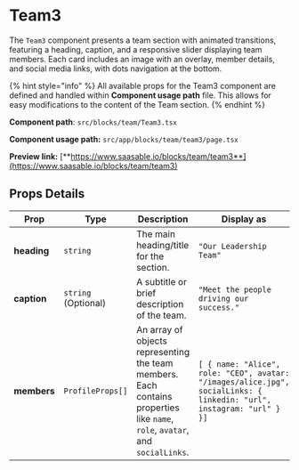 # Team3

The `Team3` component presents a team section with animated transitions, featuring a heading, caption, and a responsive slider displaying team members. Each card includes an image with an overlay, member details, and social media links, with dots navigation at the bottom.

{% hint style="info" %}
All available props for the Team3 component are defined and handled within **Component usage path** file. This allows for easy modifications to the content of the Team section.
{% endhint %}

**Component path**: `src/blocks/team/Team3.tsx`

**Component usage path:**  `src/app/blocks/team/team3/page.tsx`

**Preview link:** [**https://www.saasable.io/blocks/team/team3**](https://www.saasable.io/blocks/team/team3)

## Props Details

| Prop        | Type                | Description                                                                                                                   | Display as                                                                                                           |
| ----------- | ------------------- | ----------------------------------------------------------------------------------------------------------------------------- | -------------------------------------------------------------------------------------------------------------------- |
| **heading** | `string`            | The main heading/title for the section.                                                                                       | `"Our Leadership Team"`                                                                                              |
| **caption** | `string` (Optional) | A subtitle or brief description of the team.                                                                                  | `"Meet the people driving our success."`                                                                             |
| **members** | `ProfileProps[]`    | An array of objects representing the team members. Each contains properties like `name`, `role`, `avatar`, and `socialLinks`. | `[ { name: "Alice", role: "CEO", avatar: "/images/alice.jpg", socialLinks: { linkedin: "url", instagram: "url" } }]` |

